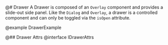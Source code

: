 @# Drawer
A Drawer is composed of an `Overlay` component and provides a slide-out side panel. Like the `Dialog` and `Overlay`, a drawer is a controlled component and can only be toggled via the `isOpen` attribute.

@example DrawerExample

@## Drawer Attrs
@interface IDrawerAttrs
